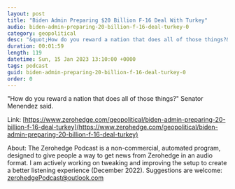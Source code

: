 ```yaml
---
layout: post
title: "Biden Admin Preparing $20 Billion F-16 Deal With Turkey"
audio: biden-admin-preparing-20-billion-f-16-deal-turkey-0
category: geopolitical
desc: "&quot;How do you reward a nation that does all of those things?&quot; Senator Menendez said."
duration: 00:01:59
length: 119
datetime: Sun, 15 Jan 2023 13:10:00 +0000
tags: podcast
guid: biden-admin-preparing-20-billion-f-16-deal-turkey-0
order: 0
---
```

&quot;How do you reward a nation that does all of those things?&quot; Senator Menendez said.

Link: [https://www.zerohedge.com/geopolitical/biden-admin-preparing-20-billion-f-16-deal-turkey](https://www.zerohedge.com/geopolitical/biden-admin-preparing-20-billion-f-16-deal-turkey)

About: The Zerohedge Podcast is a non-commercial, automated program, designed to give people a way to get news from Zerohedge in an audio format.  I am actively working on tweaking and improving the setup to create a better listening experience (December 2022).  Suggestions are welcome: [zerohedgePodcast@outlook.com](mailto:zerohedgePodcast@outlook.com)